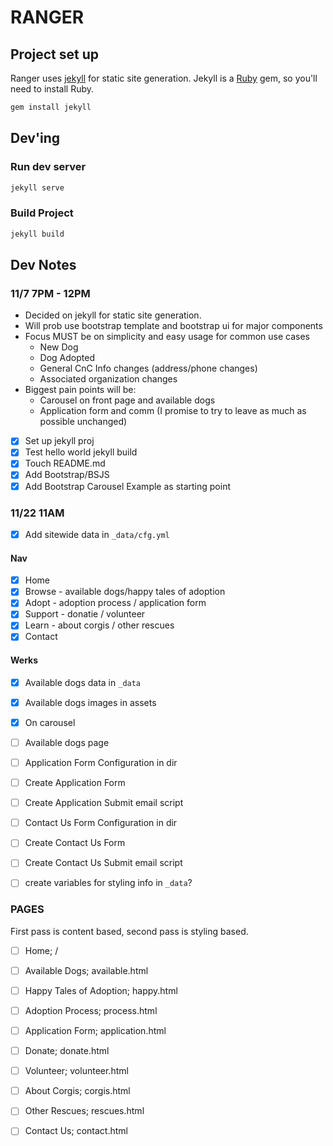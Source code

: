 # RANGER

## Project set up

Ranger uses [jekyll](http://jekyllrb.com/) for static site generation.
Jekyll is a [Ruby](https://www.ruby-lang.org/en/downloads/) gem, so you'll need to install Ruby.

```bash
gem install jekyll
```

## Dev'ing

### Run dev server
```bash
jekyll serve
```

### Build Project
```bash
jekyll build
```




## Dev Notes

### 11/7 7PM - 12PM
- Decided on jekyll for static site generation.
- Will prob use bootstrap template and bootstrap ui for major
	components
- Focus MUST be on simplicity and easy usage for common use cases
	- New Dog
	- Dog Adopted
	- General CnC Info changes (address/phone changes)
	- Associated organization changes
- Biggest pain points will be:
	- Carousel on front page and available dogs
	- Application form and comm (I promise to try to leave as much as possible
		unchanged)

- [X] Set up jekyll proj
- [X] Test hello world jekyll build
- [X] Touch README.md
- [X] Add Bootstrap/BSJS
- [X] Add Bootstrap Carousel Example as starting point

### 11/22 11AM 
- [X] Add sitewide data in `_data/cfg.yml`

#### Nav
- [X] Home
- [X] Browse - available dogs/happy tales of adoption
- [X] Adopt - adoption process / application form
- [X] Support - donatie / volunteer
- [X] Learn - about corgis / other rescues
- [X] Contact

#### Werks
- [X] Available dogs data in `_data`
- [X] Available dogs images in assets
- [X] On carousel
- [ ] Available dogs page
- [ ] Application Form Configuration in dir
- [ ] Create Application Form 
- [ ] Create Application Submit email script
- [ ] Contact Us Form Configuration in dir
- [ ] Create Contact Us Form 
- [ ] Create Contact Us Submit email script
- [ ] create variables for styling info in `_data`?


### PAGES
First pass is content based, second pass is styling based.

- [ ] Home; /
- [ ] Available Dogs; available.html
- [ ] Happy Tales of Adoption; happy.html
- [ ] Adoption Process; process.html
- [ ] Application Form; application.html
- [ ] Donate; donate.html
- [ ] Volunteer; volunteer.html
- [ ] About Corgis; corgis.html
- [ ] Other Rescues; rescues.html
- [ ] Contact Us; contact.html

